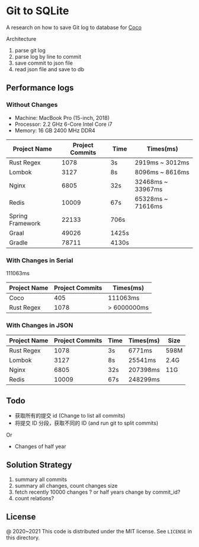 # Git to SQLite

A research on how to save Git log to database for [Coco](https://github.com/inherd/coco)

Architecture

1. parse git log
2. parse log by line to commit
3. save commit to json file
4. read json file and save to db

## Performance logs

### Without Changes

- Machine: MacBook Pro (15-inch, 2018)
- Processor: 2.2 GHz 6-Core Intel Core i7
- Memory: 16 GB 2400 MHz DDR4

| Project Name     | Project Commits | Time   | Times(ms)         |
|------------------|-----------------|--------|-------------------|
| Rust Regex       | 1078            | 3s     | 2919ms ~ 3012ms   |
| Lombok           | 3127            | 8s     | 8096ms ~ 8616ms   |
| Nginx            | 6805            | 32s    | 32468ms ~ 33967ms |
| Redis            | 10009           | 67s    | 65328ms ~ 71616ms |
| Spring Framework | 22133           | 706s   |                   |
| Graal            | 49026           | 1425s  |                   |
| Gradle           | 78711           | 4130s  |                   |

### With Changes in Serial

111063ms

| Project Name     | Project Commits | Times(ms)         |
|------------------|-----------------|-------------------|
| Coco             | 405             | 111063ms          |
|  Rust Regex      | 1078            | > 6000000ms       |

### With Changes in JSON

| Project Name     | Project Commits | Time   | Times(ms)         | Size      |
|------------------|-----------------|--------|-------------------|-----------|
| Rust Regex       | 1078            | 3s     | 6771ms            | 598M      |
| Lombok           | 3127            | 8s     | 25541ms           | 2.4G      |
| Nginx            | 6805            | 32s    | 207398ms          | 11G       |
| Redis            | 10009           | 67s    | 248299ms          |           |

## Todo

 - 获取所有的提交 id (Change to list all commits)
 - 将提交 ID 分段，获取不同的 ID (and run git to split commits)

Or

 - Changes of half year

## Solution Strategy

1. summary all commits
2. summary all changes, count changes size
3. fetch recently 10000 changes ? or half years change by commit_id?
4. count relations?

License
---

@ 2020~2021 This code is distributed under the MIT license. See `LICENSE` in this directory.

